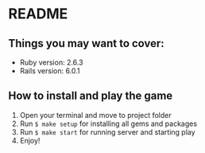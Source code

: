# README

## Things you may want to cover:

* Ruby version: 2.6.3
* Rails version: 6.0.1

## How to install and play the game
1. Open your terminal and move to project folder
2. Run `$ make setup` for installing all gems and packages
3. Run `$ make start` for running server and starting play
4. Enjoy!